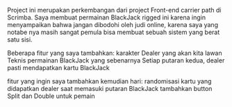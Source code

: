 Project ini merupakan perkembangan dari project Front-end carrier path di Scrimba. Saya membuat permainan BlackJack rigged ini karena ingin menyampaikan bahwa jangan dibodohi oleh judi online, karena saya yang notabe nya masih sangat pemula bisa membuat sebuah sistem yang berat satu sisi.

Beberapa fitur yang saya tambahkan:
karakter Dealer yang akan kita lawan
Teknis permainan BlackJack yang sebenarnya
Setiap putaran kedua, dealer pasti mendapatkan kartu BlackJack

fitur yang ingin saya tambahkan kemudian hari:
randomisasi kartu yang didapatkan dealer saat memasuki putaran BlackJack
tambahkan button Split dan Double untuk pemain
